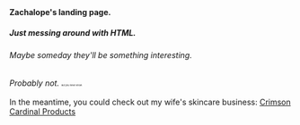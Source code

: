 
<html lang="en">
  <head> <strong>Zachalope's landing page.</strong>
  <link rel="stylesheet" href="styles.css">
  </head>
<body>

<h5>Just messing around with HTML.</h5>
<h6>Maybe someday they'll be something interesting.</h6>
<em>Probably not.</em> <small><small><small><small><small><small><small>But you never know.</small></small></small></small></small></small></small><br>
<br>
In the meantime, you could check out my wife's skincare business: <a href="https://crimsoncardinal.skin">Crimson Cardinal Products</a>
</body>
</html>
